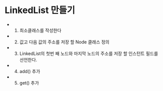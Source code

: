 # LinkedList 만들기

- 1) 최소클래스를 작성한다
- 2) 값고 다음 값의 주소를 저장 할 Node 클래스 정의
- 3) LinkedList의 첫번 째 노드와 마지막 노드의 주소를 저장 할 인스턴트 필드를 선언한다.
- 4) add() 추가
- 5) get() 추가